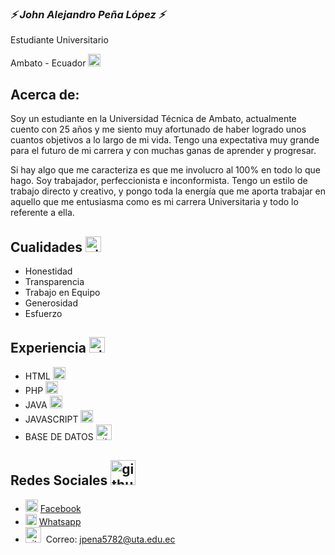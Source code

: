 ### <b><i>⚡ John Alejandro Peña López ⚡</i></b><br>
Estudiante Universitario

Ambato - Ecuador <img src='https://user-images.githubusercontent.com/105802908/180677369-53f028c6-b299-4346-80a9-6493e95599c1.png' height='20'>&nbsp; <br>
## Acerca de:
Soy un estudiante en la Universidad Técnica de Ambato, actualmente cuento con 25 años y me siento muy afortunado de haber logrado unos cuantos objetivos a lo largo de mi vida.
Tengo una expectativa muy grande para el futuro de mi carrera y con muchas ganas de aprender y progresar.

Si hay algo que me caracteriza es que me involucro al 100% en todo lo que hago. Soy trabajador, perfeccionista e inconformista. Tengo un estilo de trabajo directo y creativo, y pongo toda la energía que me aporta trabajar en aquello que me entusiasma como es mi carrera Universitaria y todo lo referente a ella.

## Cualidades <img src='https://user-images.githubusercontent.com/105802908/182276814-60a799a3-020c-41f3-9fcb-427bd1bccbf8.png' alt='github' height='25'>&nbsp;
- Honestidad
- Transparencia
- Trabajo en Equipo
- Generosidad
- Esfuerzo


## Experiencia <img src='https://user-images.githubusercontent.com/105802908/180680075-bc7d0238-8c8b-45b3-a289-ce43d1bc7d68.png' alt='github' height='25'>&nbsp;
- HTML <img src='https://user-images.githubusercontent.com/105802908/180680207-6170fed0-6028-4e03-8f9b-61b9c6a7aa8d.png' alt='github' height='20'>&nbsp;
- PHP <img src='https://user-images.githubusercontent.com/105802908/180680257-09db1c02-1e47-4a91-806e-27e7c1439dcf.png' alt='github' height='20'>&nbsp;
- JAVA <img src='https://user-images.githubusercontent.com/105802908/180680334-aaba8961-6e78-4e7a-96c3-80cc9ab1cdb7.png' alt='github' height='20'>&nbsp;
- JAVASCRIPT <img src='https://user-images.githubusercontent.com/105802908/182276512-9bca2691-61f4-4506-853d-7b1e360c7b0a.png' alt='github' height='20'>&nbsp;
- BASE DE DATOS <img src='https://user-images.githubusercontent.com/105802908/182276622-94ead907-3bc1-41e6-9bf7-126fb4d05e2c.png' alt='github' height='25'>&nbsp;




## Redes Sociales <img src='https://user-images.githubusercontent.com/105802908/180625070-d6a55649-c319-4bca-8c99-415593f77800.png' alt='github' height='40'>&nbsp;

- <img src='https://user-images.githubusercontent.com/105802908/180622175-06c8c7ae-e719-4588-a9b2-88407519f0b1.png' alt='github' height='20'>&nbsp;[Facebook](https://www.facebook.com/JhonciiLopez/)
- <img src='https://user-images.githubusercontent.com/105802908/180622577-d873b22d-b4dd-4f54-8ef1-bd2274d6236f.png' alt='github' height='18'>&nbsp;[Whatsapp](https://api.whatsapp.com/send?phone=5930992780251&text=Hola,%20te%20has%20comunicado%20con%20John%20Peña%20en%20qué%20puedo%20ayudarte?)
- <img src='https://user-images.githubusercontent.com/105802908/180679826-9985d4e8-f845-48fa-ad85-c1893a2ccec8.png' alt='github' height='25'>&nbsp; Correo: jpena5782@uta.edu.ec
